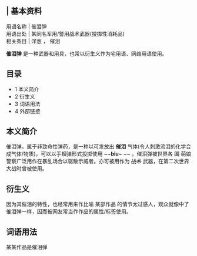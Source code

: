 |  **基本资料**  
---  
用语名称  |  催泪弹   
用语出处  |  某同名军用/警用战术武器(投掷性消耗品)   
相关条目  |  洋葱  ，  催泪   
  
**催泪弹** 是一种武器和用具，也常以衍生义作为宅用语、网络用语使用。

##  目录

  * 1  本义简介 
  * 2  衍生义 
  * 3  词语用法 
  * 4  外部链接 

##  本义简介

催泪弹，属于非致命性弹药，是一种以可发放出 **催泪** 气体(令人刺激流泪的化学合成气体/物质)，可以以手榴弹形式投掷使用 ~~**biu~** ~~
。催泪弹被世界各 ~~国~~ 萌娘警察广泛用作在暴乱场合以驱散示威者。亦可被用作为 ~~战术~~ 武器，在第二次世界大战时曾被使用。

##  衍生义

因为其催泪的特性，也经常用来作比喻  某部作品  的情节太过感人，观众就像中了催泪弹一样，因而被网友常当作作品的属性/标签使用。

##  词语用法

某某作品是催泪弹